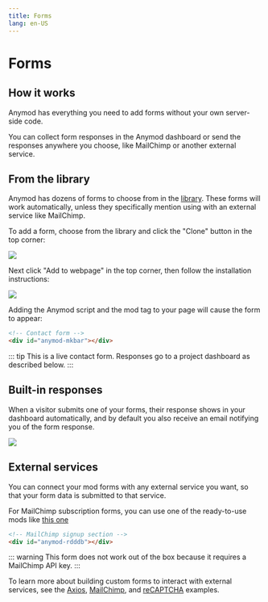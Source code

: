 ```yaml
---
title: Forms
lang: en-US
---
```


# Forms

## How it works

Anymod has everything you need to add forms without your own server-side code.

You can collect form responses in the Anymod dashboard or send the responses anywhere you choose, like MailChimp or another external service.

## From the library

Anymod has dozens of forms to choose from in the [library](https://anymod.com/library?tag=forms). These forms will work automatically, unless they specifically mention using with an external service like MailChimp.

To add a form, choose from the library and click the "Clone" button in the top corner:

<img src="https://res.cloudinary.com/component/image/upload/v1538094266/form-01_pax5gh.png">

Next click "Add to webpage" in the top corner, then follow the installation instructions:

<img src="https://res.cloudinary.com/component/image/upload/v1538094487/form-02_rjan9p.png">

Adding the Anymod script and the mod tag to your page will cause the form to appear:

```html
<!-- Contact form -->
<div id="anymod-mkbar"></div>
```
<!-- Elegant contact form Form-01 -->
<mod mod-key="dmamn"/>

::: tip
This is a live contact form. Responses go to a project dashboard as described below.
:::

## Built-in responses

When a visitor submits one of your forms, their response shows in your dashboard automatically, and by default you also receive an email notifying you of the form response.

<img src="https://res.cloudinary.com/component/image/upload/v1538094951/form-03_qnjbou.png">

## External services

You can connect your mod forms with any external service you want, so that your form data is submitted to that service.

For MailChimp subscription forms, you can use one of the ready-to-use mods like [this one](https://anymod.com/mod/rdddb)

```html
<!-- MailChimp signup section -->
<div id="anymod-rdddb"></div>
```
<mod mod-key="mkbkd"/>

::: warning
This form does not work out of the box because it requires a MailChimp API key.
:::

To learn more about building custom forms to interact with external services, see the [Axios](/examples/axios.html), [MailChimp](/examples/mailchimp.html), and [reCAPTCHA](/examples/recaptcha.html) examples.

